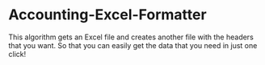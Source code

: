 # Accounting-Excel-Formatter
This algorithm gets an Excel file and creates another file with the headers that you want. So that you can easily get the data that you need in just one click!
